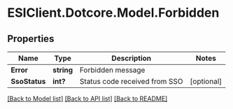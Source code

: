 # ESIClient.Dotcore.Model.Forbidden
## Properties

Name | Type | Description | Notes
------------ | ------------- | ------------- | -------------
**Error** | **string** | Forbidden message | 
**SsoStatus** | **int?** | Status code received from SSO | [optional] 

[[Back to Model list]](../README.md#documentation-for-models) [[Back to API list]](../README.md#documentation-for-api-endpoints) [[Back to README]](../README.md)

